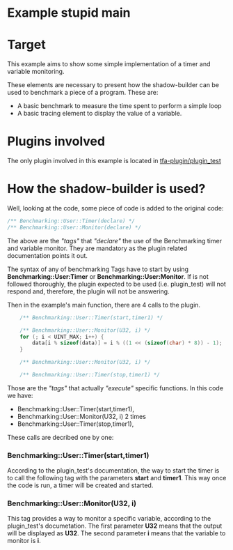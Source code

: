 Example stupid main
===================

# Target

This example aims to show some simple implementation of a timer and
variable monitoring. 

These elements are necessary to present how the shadow-builder can be used to
benchmark a piece of a program. These are:

* A basic benchmark to measure the time spent to perform a simple loop
* A basic tracing element to display the value of a variable.

# Plugins involved

The only plugin involved in this example is located in
[tfa-plugin/plugin_test](../../tfa-plugins/plugin_test/README.md)

# How the shadow-builder is used?

Well, looking at the code, some piece of code is added to the original code:

``` C
/** Benchmarking::User::Timer(declare) */
/** Benchmarking::User::Monitor(declare) */
```

The above are the _"tags"_ that _"declare"_ the use of the Benchmarking timer and
variable monitor. They are mandatory as the plugin related documentation points it
out.

The syntax of any of benchmarking Tags have to start by using
**Benchmarking::User:Timer** or **Benchmarking::User:Monitor**. 
If is not followed thoroughly, the plugin expected to be used (i.e. plugin_test)
will not respond and, therefore, the plugin will not be answering.

Then in the example's main function, there are 4 calls to the plugin.


``` C
	/** Benchmarking::User::Timer(start,timer1) */

	/** Benchmarking::User::Monitor(U32, i) */
	for (; i < UINT_MAX; i++) {
		data[i % sizeof(data)] = i % ((1 << (sizeof(char) * 8)) - 1);
	}

	/** Benchmarking::User::Monitor(U32, i) */

	/** Benchmarking::User::Timer(stop,timer1) */
```

Those are the _"tags"_ that actually _"execute"_ specific functions. In
this code we have: 
 * Benchmarking::User::Timer(start,timer1), 
 * Benchmarking::User::Monitor(U32, i) 2 times
 * Benchmarking::User::Timer(stop,timer1), 

These calls are decribed one by one:

### Benchmarking::User::Timer(start,timer1)

According to the plugin_test's documentation, the way to start the timer is to call
the following tag with the parameters **start** and **timer1**.
This way once the code is run, a timer will be created and started.

### Benchmarking::User::Monitor(U32, i)

This tag provides a way to monitor a specific variable, according to the
plugin_test's documetation. The first parameter **U32** means that the output will be
displayed as **U32**. The second parameter **i** means that the variable to monitor is
**i**. 
